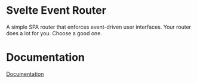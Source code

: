 # **Svelte Event Router**

A simple SPA router that enforces event-driven user interfaces.
Your router does a lot for you. Choose a good one.

# **Documentation**
[Documentation](https://twitter.com/qudolucas)


